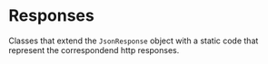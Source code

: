 # Responses

Classes that extend the `JsonResponse` object with a static code that represent 
the correspondend http responses.

